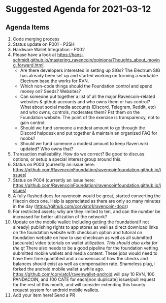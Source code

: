 # Suggested Agenda for 2021-03-12

## Agenda Items
1. Code merging process
1. Status update on P001 - P2SH
1. Hardware Wallet Integration - P002
1. Please have a look at https://hans-schmidt.github.io/mastering_ravencoin/opinions/Thoughts_about_moving_forward.html. 
   - Are there developers interested in setting up SIGs? The Electrum SIG has already been set up and started working on forming a workable Electrum base the works for RVN.
   - Which non-code things should the Foundation control and spend money on? Seeds? Websites?
   - Can someone put together a list of all the major Ravencoin-related websites & github accounts and who owns them or has control? What about social media accounts (Discord, Telegram, Reddit, etc) and who owns, controls, moderates them? Pst them on the Foundation website. The point of the exercise is transparency, not to gain control.
    - Should we fund someone a modest amount to go through the Discord helpdesk and put together & maintain an organized FAQ for noobs?
    - Should we fund someone a modest amount to keep Raven.wiki updated? Who owns that?
1. Transaction malleability. How do we correct? Be good to discuss options, or setup a special interest group around this.
1. Status on P003 (currently an issue here: https://github.com/RavencoinFoundation/ravencoinfoundation.github.io/issues)
1. Status on P004 (currently an issue here: https://github.com/RavencoinFoundation/ravencoinfoundation.github.io/issues)
1. A fully flushed docs for ravencoin would be great, started converting the filecoin docs one.  Help is appreciated as there are only so many minutes in the day (https://github.com/corviato1/ravencoin-docs) 
1. For restricted assets; why are they limited to ten, and can the number be increased for better utilization of the network?
1. Update on the mobile wallet: Including getting the foundation(if not already) publishing rights to app stores as well as direct download links on the foundation website with checksum option and tutorial on foundation website on how to use checksum as well as all submitted [accurate] video tutorials on wallet utilization. *This should also exist for the qt*  There also needs to be a good pipeline for the foundation vetting submitted mobile wallets and media content.   These jobs would need to have their time quantified and a consensus of how the checks and balances should exist as well as compensation rate.  Shameless plug, I forked the android mobile wallet a while ago.  https://github.com/corviato1/ravenwallet-android  will pay 10 RVN, 100 PANDACOIN, and 100 CATE for each[non duplicate] issue/pull request for the rest of this month, and will consider extending this bounty request system for android mobile wallets.
1. Add your item here! Send a PR
